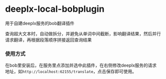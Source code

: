 # deeplx-local-bobplugin
用于自建deeplx服务的bob翻译插件

查询超大文本时，自动做拆分，并避免从单词中间截断，影响翻译结果，然后并行请求翻译，再根据段落顺序拼接返回查询结果

### 使用方式

在bob里安装后，在服务里点添加并选中此插件，在右侧修改deeplx服务的请求地址，如`http://localhost:62155/translate`，点击保存即可使用。
